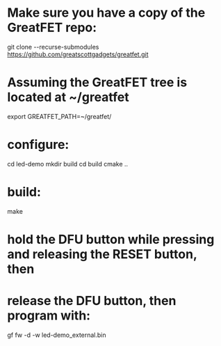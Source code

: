 # Make sure you have a copy of the GreatFET repo:
git clone --recurse-submodules https://github.com/greatscottgadgets/greatfet.git

# Assuming the GreatFET tree is located at ~/greatfet
export GREATFET_PATH=~/greatfet/

# configure:
cd led-demo
mkdir build
cd build
cmake ..

# build:
make

# hold the DFU button while pressing and releasing the RESET button, then
# release the DFU button, then program with:
gf fw -d -w led-demo_external.bin
